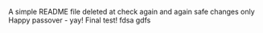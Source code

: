 A simple README file
deleted at
check again
and again
safe changes only
Happy passover - yay!
Final test!
fdsa
gdfs
